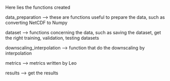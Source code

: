 Here lies the functions created

data_preparation --> these are functions useful to prepare the data, such as converting NetCDF to Numpy

dataset --> functions concerning the data, such as saving the dataset, get the right training, validation, testing datasets

downscaling_interpolation --> function that do the downscaling by interpolation

metrics --> metrics written by Leo

results --> get the results
